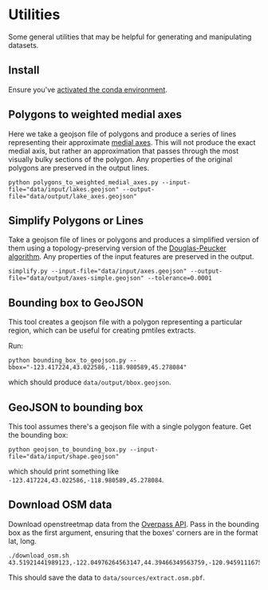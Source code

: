 # Utilities

Some general utilities that may be helpful for generating and manipulating datasets.

## Install

Ensure you've [activated the conda environment](../../README.md#building-datasets).

## Polygons to weighted medial axes

Here we take a geojson file of polygons and produce a series of lines representing their approximate [medial axes](https://en.wikipedia.org/wiki/Medial_axis). This will not produce the exact medial axis, but rather an approximation that passes through the most visually bulky sections of the polygon. Any properties of the original polygons are preserved in the output lines.

```
python polygons_to_weighted_medial_axes.py --input-file="data/input/lakes.geojson" --output-file="data/output/lake_axes.geojson"
```

## Simplify Polygons or Lines

Take a geojson file of lines or polygons and produces a simplified version of them using a topology-preserving version of the [Douglas-Peucker algorithm](https://en.wikipedia.org/wiki/Ramer%E2%80%93Douglas%E2%80%93Peucker_algorithm). Any properties of the input features are preserved in the output.

```
simplify.py --input-file="data/input/axes.geojson" --output-file="data/output/axes-simple.geojson" --tolerance=0.0001
```

## Bounding box to GeoJSON

This tool creates a geojson file with a polygon representing a particular region, which can be useful for creating pmtiles extracts.

Run:

```
python bounding_box_to_geojson.py --bbox="-123.417224,43.022586,-118.980589,45.278084"
```

which should produce `data/output/bbox.geojson`.

## GeoJSON to bounding box

This tool assumes there's a geojson file with a single polygon feature. Get the bounding box:

```
python geojson_to_bounding_box.py --input-file="data/input/shape.geojson"
```

which should print something like `-123.417224,43.022586,-118.980589,45.278084`.

## Download OSM data

Download openstreetmap data from the [Overpass API](https://wiki.openstreetmap.org/wiki/Overpass_API). Pass in the bounding box as the first argument, ensuring that the boxes' corners are in the format lat, long.

```
./download_osm.sh 43.51921441989123,-122.04976264563147,44.39466349563759,-120.94591116755655
```

This should save the data to `data/sources/extract.osm.pbf`.
